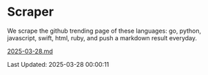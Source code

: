 # Scraper

We scrape the github trending page of these languages: go, python, javascript, swift, html, ruby, and push a markdown result everyday.

[2025-03-28.md](https://github.com/henson/Scraper/blob/master/2025-03-28.md)

Last Updated: 2025-03-28 00:00:11